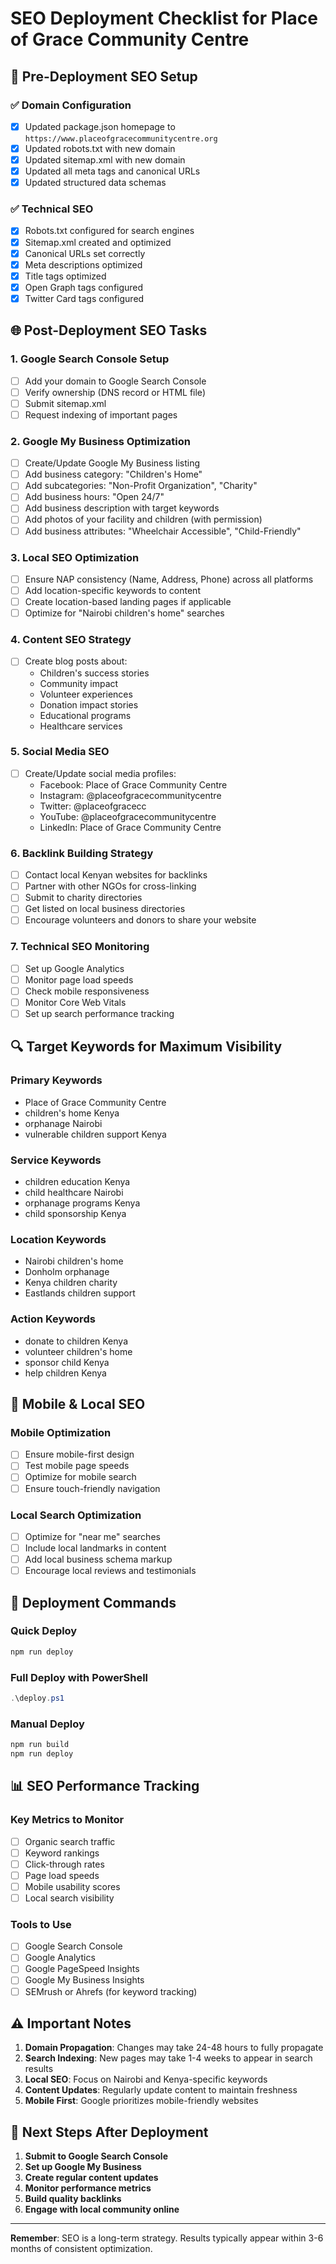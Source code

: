 # SEO Deployment Checklist for Place of Grace Community Centre

## 🚀 Pre-Deployment SEO Setup

### ✅ Domain Configuration
- [x] Updated package.json homepage to `https://www.placeofgracecommunitycentre.org`
- [x] Updated robots.txt with new domain
- [x] Updated sitemap.xml with new domain
- [x] Updated all meta tags and canonical URLs
- [x] Updated structured data schemas

### ✅ Technical SEO
- [x] Robots.txt configured for search engines
- [x] Sitemap.xml created and optimized
- [x] Canonical URLs set correctly
- [x] Meta descriptions optimized
- [x] Title tags optimized
- [x] Open Graph tags configured
- [x] Twitter Card tags configured

## 🌐 Post-Deployment SEO Tasks

### 1. Google Search Console Setup
- [ ] Add your domain to Google Search Console
- [ ] Verify ownership (DNS record or HTML file)
- [ ] Submit sitemap.xml
- [ ] Request indexing of important pages

### 2. Google My Business Optimization
- [ ] Create/Update Google My Business listing
- [ ] Add business category: "Children's Home"
- [ ] Add subcategories: "Non-Profit Organization", "Charity"
- [ ] Add business hours: "Open 24/7"
- [ ] Add business description with target keywords
- [ ] Add photos of your facility and children (with permission)
- [ ] Add business attributes: "Wheelchair Accessible", "Child-Friendly"

### 3. Local SEO Optimization
- [ ] Ensure NAP consistency (Name, Address, Phone) across all platforms
- [ ] Add location-specific keywords to content
- [ ] Create location-based landing pages if applicable
- [ ] Optimize for "Nairobi children's home" searches

### 4. Content SEO Strategy
- [ ] Create blog posts about:
  - Children's success stories
  - Community impact
  - Volunteer experiences
  - Donation impact stories
  - Educational programs
  - Healthcare services

### 5. Social Media SEO
- [ ] Create/Update social media profiles:
  - Facebook: Place of Grace Community Centre
  - Instagram: @placeofgracecommunitycentre
  - Twitter: @placeofgracecc
  - YouTube: @placeofgracecommunitycentre
  - LinkedIn: Place of Grace Community Centre

### 6. Backlink Building Strategy
- [ ] Contact local Kenyan websites for backlinks
- [ ] Partner with other NGOs for cross-linking
- [ ] Submit to charity directories
- [ ] Get listed on local business directories
- [ ] Encourage volunteers and donors to share your website

### 7. Technical SEO Monitoring
- [ ] Set up Google Analytics
- [ ] Monitor page load speeds
- [ ] Check mobile responsiveness
- [ ] Monitor Core Web Vitals
- [ ] Set up search performance tracking

## 🔍 Target Keywords for Maximum Visibility

### Primary Keywords
- Place of Grace Community Centre
- children's home Kenya
- orphanage Nairobi
- vulnerable children support Kenya

### Service Keywords
- children education Kenya
- child healthcare Nairobi
- orphanage programs Kenya
- child sponsorship Kenya

### Location Keywords
- Nairobi children's home
- Donholm orphanage
- Kenya children charity
- Eastlands children support

### Action Keywords
- donate to children Kenya
- volunteer children's home
- sponsor child Kenya
- help children Kenya

## 📱 Mobile & Local SEO

### Mobile Optimization
- [ ] Ensure mobile-first design
- [ ] Test mobile page speeds
- [ ] Optimize for mobile search
- [ ] Ensure touch-friendly navigation

### Local Search Optimization
- [ ] Optimize for "near me" searches
- [ ] Include local landmarks in content
- [ ] Add local business schema markup
- [ ] Encourage local reviews and testimonials

## 🚀 Deployment Commands

### Quick Deploy
```bash
npm run deploy
```

### Full Deploy with PowerShell
```powershell
.\deploy.ps1
```

### Manual Deploy
```bash
npm run build
npm run deploy
```

## 📊 SEO Performance Tracking

### Key Metrics to Monitor
- [ ] Organic search traffic
- [ ] Keyword rankings
- [ ] Click-through rates
- [ ] Page load speeds
- [ ] Mobile usability scores
- [ ] Local search visibility

### Tools to Use
- [ ] Google Search Console
- [ ] Google Analytics
- [ ] Google PageSpeed Insights
- [ ] Google My Business Insights
- [ ] SEMrush or Ahrefs (for keyword tracking)

## ⚠️ Important Notes

1. **Domain Propagation**: Changes may take 24-48 hours to fully propagate
2. **Search Indexing**: New pages may take 1-4 weeks to appear in search results
3. **Local SEO**: Focus on Nairobi and Kenya-specific keywords
4. **Content Updates**: Regularly update content to maintain freshness
5. **Mobile First**: Google prioritizes mobile-friendly websites

## 🎯 Next Steps After Deployment

1. **Submit to Google Search Console**
2. **Set up Google My Business**
3. **Create regular content updates**
4. **Monitor performance metrics**
5. **Build quality backlinks**
6. **Engage with local community online**

---

**Remember**: SEO is a long-term strategy. Results typically appear within 3-6 months of consistent optimization.
